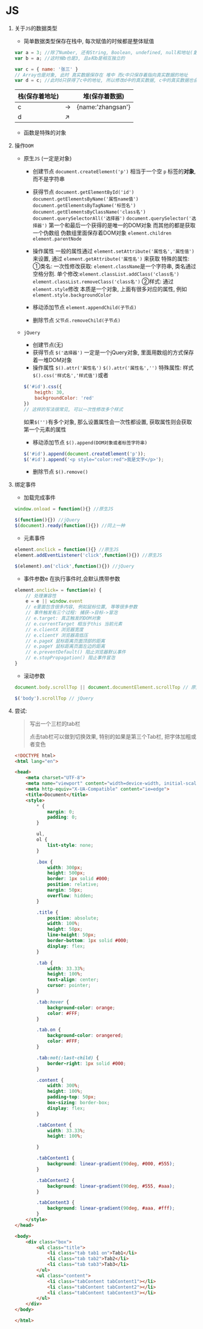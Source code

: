 # JS

1. 关于`JS`的数据类型

    - 简单数据类型保存在栈中, 每次赋值的时候都是整体赋值
    ```js
    var a = 3; //除了Number, 还有String, Boolean, undefined, null和地址(复杂对象保存着地址, 实际上就是数字)
    var b = a; //这时候b也是3, 且a和b是相互独立的

    var c = { name: '张三' }
    // Array也是对象, 此时 真实数据保存在 堆中 而c中只保存着指向真实数据的地址
    var d = c; //此时d只获得了c中的地址, 所以修改d中的真实数据, c中的真实数据也会修改
    ```
    | 栈(保存着地址) |      | 堆(保存着数据)          |
    | -------- | ---- | ----------------- |
    | c        | →    | {name:'zhangsan'} |
    | d        | ↗    |                   |

    - 函数是特殊的对象

2. 操作`DOM`

    - 原生`JS` (一定是对象)

        - 创建节点 `document.createElement('p')` 相当于一个空 `p` 标签的**对象**, 而不是字符串

        - 获得节点 `document.getElementById('id')` `document.getElementsByName('属性name值')` `document.getElementsByTagName('标签名')` `document.getElementsByClassName('class名')`  `document.querySelectorAll('选择器')` `document.querySelector('选择器')` 第一个和最后一个获得的是唯一的DOM对象 而其他的都是获取一个伪数组 伪数组里面保存着DOM对象
          `element.children` `element.parentNode`
        - 操作属性
          一般的属性通过 `element.setAttribute('属性名','属性值')` 来设置,
          通过 `element.getAttribute('属性名')` 来获取
          特殊的属性:
          ①类名: 一次性修改获取: `element.className`是一个字符串, 类名通过空格分割.
          单个修改:`element.classList.addClass('class名')` `element.classList.removeClass('class名')`
          ②样式: 通过`element.style`修改 本质是一个对象, 上面有很多对应的属性, 例如`element.style.backgroundColor`
        - 移动添加节点
          `element.appendChild(子节点)`
        - 删除节点
          `父节点.removeChild(子节点)`
    - `jQuery`
        - 创建节点(无)
        - 获得节点 `$('选择器')` 一定是一个jQuery对象, 里面用数组的方式保存着一堆DOM对象
        - 操作属性 `$().attr('属性名')` `$().attr('属性名','')`
          特殊属性: 样式`$().css('样式名','样式值')`或者
        ```js
        $('#id').css({
            heigth: 30,
            backgroundColor: 'red'
        })
        // 这样的写法很常见, 可以一次性修改多个样式
        ```
        如果`$('')`有多个对象, 那么设置属性会一次性都设置, 获取属性则会获取第一个元素的属性
        - 移动添加节点
          `$().append(DOM对象或者标签字符串)`
        ```js
        $('#id').append(document.createElement('p'));
        $('#id').append('<p style="color:red">我是文字</p>');
        ```
        - 删除节点
          `$().remove()`

3. 绑定事件
    - 加载完成事件
    ```js
    window.onload = function(){} //原生JS

    $(function(){}) //jQuery
    $(document).ready(function(){}) //同上一种
    ```
    - 元素事件
    ```js
    element.onclick = function(){} //原生JS
    element.addEventListener('click',function(){}) //原生JS

    $(element).on('click',function(){}) //jQuery
    ```

    - 事件参数e 在执行事件时,会默认携带参数
    ```js
    element.onclick= = function(e) {
        // 处理兼容性
        e = e || window.event
        // e里面包含很多内容, 例如鼠标位置, 等等很多参数
        // 事件触发有三个过程: 捕获->目标->冒泡
        // e.target: 真正触发的DOM对象
        // e.currentTarget 相当于this 当前元素
        // e.clientX 浏览器宽度
        // e.clientY 浏览器高低压
        // e.pageX 鼠标距离页面顶部的距离
        // e.pageY 鼠标距离页面左边的距离
        // e.preventDefault() 阻止浏览器默认事件
        // e.stopPropagation() 阻止事件冒泡
    }
    ```
    - 滚动参数
    ```js
    document.body.scrollTop || document.documentElement.scrollTop // 原生JS

    $('body').scrollTop // jQuery
    ```

4. 尝试:
    > 写出一个三栏的tab栏  
    >
    > 点击tab栏可以做到切换效果, 特别的如果是第三个Tab栏, 把字体加粗或者变色
    ```html
    <!DOCTYPE html>
    <html lang="en">

    <head>
        <meta charset="UTF-8">
        <meta name="viewport" content="width=device-width, initial-scale=1.0">
        <meta http-equiv="X-UA-Compatible" content="ie=edge">
        <title>Document</title>
        <style>
            * {
                margin: 0;
                padding: 0;
            }

            ul,
            ol {
                list-style: none;
            }

            .box {
                width: 300px;
                height: 500px;
                border: 1px solid #000;
                position: relative;
                margin: 50px;
                overflow: hidden;
            }

            .title {
                position: absolute;
                width: 100%;
                height: 50px;
                line-height: 50px;
                border-bottom: 1px solid #000;
                display: flex;
            }

            .tab {
                width: 33.33%;
                height: 100%;
                text-align: center;
                cursor: pointer;
            }

            .tab:hover {
                background-color: orange;
                color: #FFF;
            }

            .tab.on {
                background-color: orangered;
                color: #FFF;
            }

            .tab:not(:last-child) {
                border-right: 1px solid #000;
            }

            .content {
                width: 300%;
                height: 100%;
                padding-top: 50px;
                box-sizing: border-box;
                display: flex;
            }

            .tabContent {
                width: 33.33%;
                height: 100%;

            }

            .tabContent1 {
                background: linear-gradient(90deg, #000, #555);
            }

            .tabContent2 {
                background: linear-gradient(90deg, #555, #aaa);
            }

            .tabContent3 {
                background: linear-gradient(90deg, #aaa, #fff);
            }
        </style>
    </head>

    <body>
        <div class="box">
            <ul class="title">
                <li class="tab tab1 on">Tab1</li>
                <li class="tab tab2">Tab2</li>
                <li class="tab tab3">Tab3</li>
            </ul>
            <ul class="content">
                <li class="tabContent tabContent1"></li>
                <li class="tabContent tabContent2"></li>
                <li class="tabContent tabContent3"></li>
            </ul>
        </div>
    </body>

    </html>
    ```